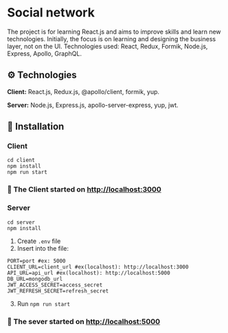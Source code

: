 # Social network

The project is for learning React.js and aims to improve skills and learn new technologies. Initially, the focus is on
learning and designing the business layer, not on the UI. Technologies used: React, Redux, Formik, Node.js, Express,
Apollo, GraphQL.

## ⚙️ Technologies

**Client:** React.js, Redux.js, @apollo/client, formik, yup.

**Server:** Node.js, Express.js, apollo-server-express, yup, jwt.

## 🚀 Installation

### Client

```shell
cd client
npm install
npm run start
```

### 🎉 The Client started on [http://localhost:3000](http://localhost:3000)

### Server

```shell
cd server
npm install
```

1. Create `.env` file
2. Insert into the file:

```dotenv
PORT=port #ex: 5000
CLIENT_URL=client_url #ex(localhost): http://localhost:3000
API_URL=api_url #ex(localhost): http://localhost:5000
DB_URL=mongodb_url
JWT_ACCESS_SECRET=access_secret
JWT_REFRESH_SECRET=refresh_secret
```

3. Run `npm run start`

### 🎉 The sever started on [http://localhost:5000](http://localhost:5000)
